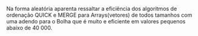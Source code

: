 Na forma aleatória aparenta ressaltar a eficiência dos algoritmos de ordenação QUICK e MERGE
para Arrays(vetores) de todos tamanhos com uma adendo para o Bolha que é muito e eficiente em valores pequenos abaixo de 40 000. 